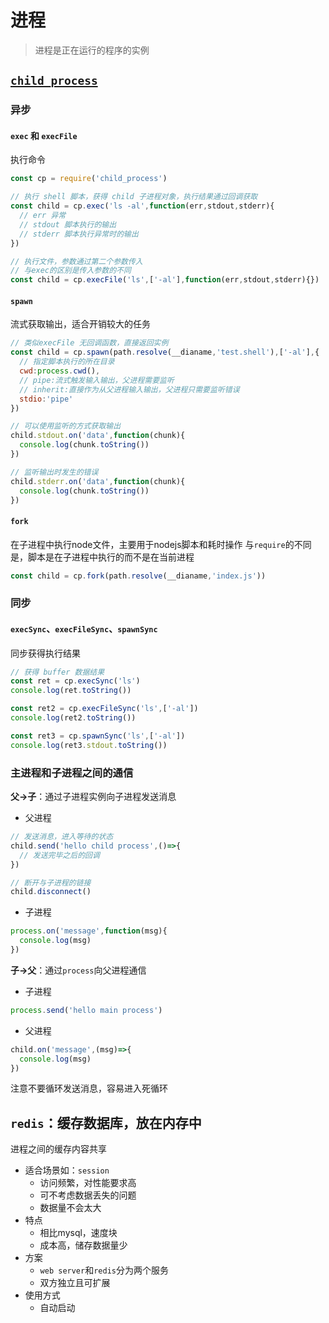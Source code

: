 # 进程

>进程是正在运行的程序的实例

## [`child_process`](http://nodejs.cn/api/child_process.html)

### 异步

#### `exec` 和 `execFile`

执行命令

```javascript
const cp = require('child_process')

// 执行 shell 脚本，获得 child 子进程对象，执行结果通过回调获取
const child = cp.exec('ls -al',function(err,stdout,stderr){
  // err 异常
  // stdout 脚本执行的输出
  // stderr 脚本执行异常时的输出
})

// 执行文件，参数通过第二个参数传入
// 与exec的区别是传入参数的不同
const child = cp.execFile('ls',['-al'],function(err,stdout,stderr){})

```

#### `spawn`

流式获取输出，适合开销较大的任务

```javascript
// 类似execFile 无回调函数，直接返回实例
const child = cp.spawn(path.resolve(__dianame,'test.shell'),['-al'],{
  // 指定脚本执行的所在目录
  cwd:process.cwd(),
  // pipe:流式触发输入输出，父进程需要监听
  // inherit:直接作为从父进程输入输出，父进程只需要监听错误
  stdio:'pipe'
})

// 可以使用监听的方式获取输出
child.stdout.on('data',function(chunk){
  console.log(chunk.toString())
})

// 监听输出时发生的错误
child.stderr.on('data',function(chunk){
  console.log(chunk.toString())
})
```

#### `fork`

在子进程中执行node文件，主要用于nodejs脚本和耗时操作
与`require`的不同是，脚本是在子进程中执行的而不是在当前进程

```javascript
const child = cp.fork(path.resolve(__dianame,'index.js'))
```

### 同步

#### `execSync`、`execFileSync`、`spawnSync`

同步获得执行结果

```javascript
// 获得 buffer 数据结果
const ret = cp.execSync('ls')
console.log(ret.toString())

const ret2 = cp.execFileSync('ls',['-al'])
console.log(ret2.toString())

const ret3 = cp.spawnSync('ls',['-al'])
console.log(ret3.stdout.toString())
```

### 主进程和子进程之间的通信

**父->子**：通过子进程实例向子进程发送消息

- 父进程

```javascript
// 发送消息，进入等待的状态
child.send('hello child process',()=>{
  // 发送完毕之后的回调
})

// 断开与子进程的链接
child.disconnect()
```

- 子进程

```javascript
process.on('message',function(msg){
  console.log(msg)
})
```

**子->父**：通过`process`向父进程通信

- 子进程

```javascript
process.send('hello main process')
```

- 父进程

```javascript
child.on('message',(msg)=>{
  console.log(msg)
})
```

注意不要循环发送消息，容易进入死循环

## `redis`：缓存数据库，放在内存中

进程之间的缓存内容共享

- 适合场景如：`session`
  - 访问频繁，对性能要求高
  - 可不考虑数据丢失的问题
  - 数据量不会太大
- 特点
  - 相比mysql，速度块
  - 成本高，储存数据量少
- 方案
  - `web server`和`redis`分为两个服务
  - 双方独立且可扩展
- 使用方式
  - 自动启动
